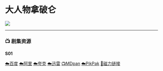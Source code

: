 # 大人物拿破仑

![](/image/大人物拿破仑.webp)

----

### 📺 剧集资源

**S01**  <Badge type="warning" text="漫迪MDsub" />

[☁️百度](https://pan.baidu.com/s/16xDiF3qua86c5YooDcepdA?pwd=twym) [☁️阿里](https://www.aliyundrive.com/s/YWGgbG7k9Bo) [☁️夸克](https://pan.quark.cn/s/fe1ce23abe19) [☁️迅雷](https://pan.xunlei.com/s/VNnhOqFcr8hDFyVj4Ow7NpoFA1?pwd=qbmi#) [📺MDpan](https://pan.mdsub.top/%E5%A4%A7%E4%BA%BA%E7%89%A9%E6%8B%BF%E7%A0%B4%E4%BB%91) [☁️PikPak](https://mypikpak.com/s/VNmWYPqPnPZf7Eau8xUk4naSo1) [🧲磁力链接](magnet:?xt=urn:btih:4e70e89cf57b6dedf3bf38bc8f66babb4ca559f8)